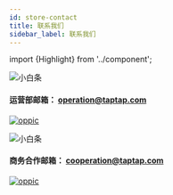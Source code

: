 ```yaml
---
id: store-contact
title: 联系我们
sidebar_label: 联系我们
---
```

import {Highlight} from '../component';

![小白条](https://img.tapimg.com/market/images/c53d78b9b120276b53f82aebb0d01537.png)   

#### 运营部邮箱： operation@taptap.com

[![oppic](https://img.tapimg.com/market/images/64a239022e3ee5ae7743aca0fe6386cf.png)](mailto:operation@taptap.com)  

![小白条](https://img.tapimg.com/market/images/c53d78b9b120276b53f82aebb0d01537.png)   

#### 商务合作邮箱： cooperation@taptap.com

[![oppic](https://img.tapimg.com/market/images/9d19089c894e49d13f3594e34735450a.png)](mailto:operation@taptap.com)  
